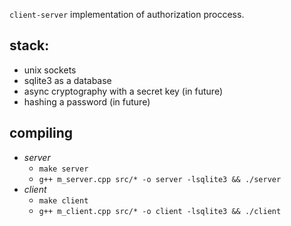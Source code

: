 `client-server` implementation of authorization proccess.

## stack: 
- unix sockets 
- sqlite3 as a database 
- async cryptography with a secret key (in future)
- hashing a password (in future)

## compiling 
- *server*
    - `make server`
	- `g++ m_server.cpp src/* -o server -lsqlite3 && ./server` 
- *client*
   - `make client`
   - `g++ m_client.cpp src/* -o client -lsqlite3 && ./client`
